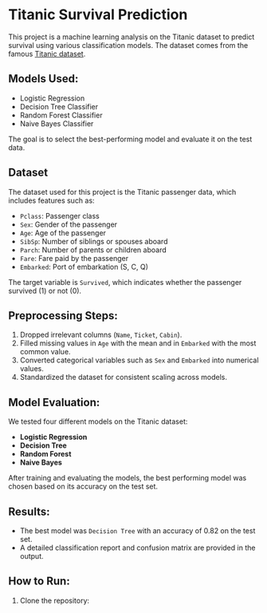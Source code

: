 # Titanic Survival Prediction

This project is a machine learning analysis on the Titanic dataset to predict survival using various classification models. The dataset comes from the famous [Titanic dataset](https://www.kaggle.com/c/titanic).

## Models Used:
- Logistic Regression
- Decision Tree Classifier
- Random Forest Classifier
- Naive Bayes Classifier

The goal is to select the best-performing model and evaluate it on the test data.

## Dataset
The dataset used for this project is the Titanic passenger data, which includes features such as:
- `Pclass`: Passenger class
- `Sex`: Gender of the passenger
- `Age`: Age of the passenger
- `SibSp`: Number of siblings or spouses aboard
- `Parch`: Number of parents or children aboard
- `Fare`: Fare paid by the passenger
- `Embarked`: Port of embarkation (S, C, Q)

The target variable is `Survived`, which indicates whether the passenger survived (1) or not (0).

## Preprocessing Steps:
1. Dropped irrelevant columns (`Name`, `Ticket`, `Cabin`).
2. Filled missing values in `Age` with the mean and in `Embarked` with the most common value.
3. Converted categorical variables such as `Sex` and `Embarked` into numerical values.
4. Standardized the dataset for consistent scaling across models.

## Model Evaluation:
We tested four different models on the Titanic dataset:
- **Logistic Regression**
- **Decision Tree**
- **Random Forest**
- **Naive Bayes**

After training and evaluating the models, the best performing model was chosen based on its accuracy on the test set.

## Results:
- The best model was `Decision Tree` with an accuracy of 0.82 on the test set.
- A detailed classification report and confusion matrix are provided in the output.

## How to Run:
1. Clone the repository:
